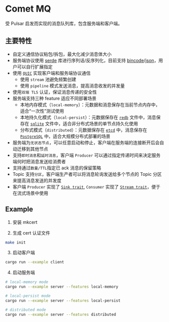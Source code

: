 # Comet MQ

受 Pulsar 启发而实现的消息队列库，包含服务端和客户端。

## 主要特性

* 自定义通信协议粘包/拆包，最大化减少消息体大小
* 服务端协议使用 [serde](https://docs.rs/serde/latest/serde/) 库进行序列话/反序列化，目前支持 [bincode](https://docs.rs/bincode/latest/bincode/)/[json](https://docs.rs/serde_json/latest/serde_json/)，用户可以自行扩展指定
* 使用 [`QUIC`](https://github.com/aws/s2n-quic) 实现客户端和服务端协议通信
    * 使用 `stream` 池避免频繁创建
    * 使用 `pipeline` 模式发送消息，提高消息收发的并发量
* 使用`双端 TLS` 认证，保证消息传递的安全性
* 服务端支持三种 feature 适应不同部署场景
    * 本地内存模式（`local-memory`）：元数据和消息保存在当前节点内存中，适合“一次性”测试使用
    * 本地持久化模式（`local-persist`）：元数据保存在 [`redb`](https://github.com/cberner/redb) 文件中，消息保存在 [`sqlite`](https://www.sqlite.org/index.html) 文件中，适合非分布式场景的单节点持久化使用
    * 分布式模式（`distributed`）：元数据保存在 [`etcd`](https://etcd.io/) 中，消息保存在 [`PostgreSQL`](https://www.postgresql.org/) 中，适合大规模分布式部署的场景
* 服务端为`无状态节点`，可以任意启动和停止，客户端在服务端的连接断开后会自动迁移到其他节点
* 支持`即时消息`和`延时消息`，客户端 `Producer` 可以通过指定传递时间来决定服务端何时把消息发送给消费者
* 支持通过`数量/TTL`指定已 ack 消息的保留策略
* Topic 支持`分区`，客户端生产者可以将消息轮询发送给多个节点的 Topic 分区来提高消息发送的并发度
* 客户端 `Producer` 实现了 [`Sink trait`](https://docs.rs/futures/latest/futures/sink/trait.Sink.html), `Consumer` 实现了 [`Stream trait`](https://docs.rs/futures/latest/futures/stream/index.html)，便于在流式场景中使用

## Example

1. 安装 mkcert

2. 生成 cert 认证文件

```bash
make init
```

3. 启动客户端

```bash
cargo run --example client
```

4. 启动服务端

```bash
# local-memory mode
cargo run --example server --features local-memory

# local-persist mode
cargo run --example server --features local-persist

# distributed mode
cargo run --example server --features distributed
```